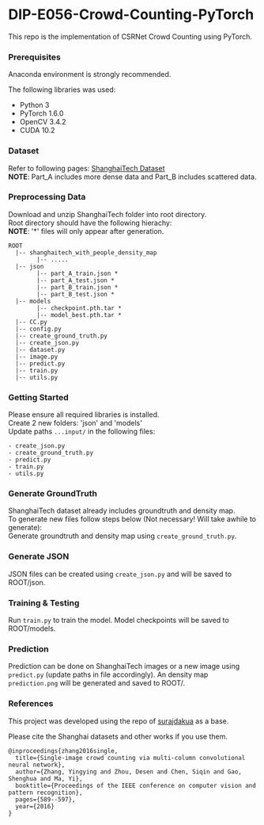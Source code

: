 # DIP-E056-Crowd-Counting-PyTorch

This repo is the implementation of CSRNet Crowd Counting using PyTorch.

### Prerequisites
Anaconda environment is strongly recommended.   

The following libraries was used:
- Python 3 
- PyTorch 1.6.0
- OpenCV 3.4.2
- CUDA 10.2

### Dataset
Refer to following pages:
[ShanghaiTech Dataset](https://www.kaggle.com/tthien/shanghaitech-with-people-density-map)  
**NOTE**: Part_A includes more dense data and Part_B includes scattered data.

### Preprocessing Data  
Download and unzip ShanghaiTech folder into root directory.   
Root directory should have the following hierachy:    
**NOTE**: '*' files will only appear after generation.   
```
ROOT
  |-- shanghaitech_with_people_density_map
        |-- .....
  |-- json
        |-- part_A_train.json *
        |-- part_A_test.json *
        |-- part_B_train.json *
        |-- part_B_test.json *
  |-- models
        |-- checkpoint.pth.tar *
        |-- model_best.pth.tar *
  |-- CC.py
  |-- config.py
  |-- create_ground_truth.py
  |-- create_json.py
  |-- dataset.py
  |-- image.py
  |-- predict.py
  |-- train.py
  |-- utils.py
```
### Getting Started
Please ensure all required libraries is installed.    
Create 2 new folders: 'json' and 'models'   
Update paths ```...input/``` in the following files:
```
- create_json.py
- create_ground_truth.py
- predict.py
- train.py
- utils.py
```

### Generate GroundTruth
ShanghaiTech dataset already includes groundtruth and density map.  
To generate new files follow steps below (Not necessary! Will take awhile to generate):   
Generate groundtruth and density map using ```create_ground_truth.py```.  

### Generate JSON
JSON files can be created using ```create_json.py``` and will be saved to ROOT/json.

### Training & Testing
Run ```train.py``` to train the model. Model checkpoints will be saved to ROOT/models.

### Prediction
Prediction can be done on ShanghaiTech images or a new image using ```predict.py``` (update paths in file accordingly). An density map ```prediction.png``` will be generated and saved to ROOT/.


### References
This project was developed using the repo of [surajdakua](https://github.com/surajdakua/Crowd-Counting-Using-Pytorch) as a base.  

Please cite the Shanghai datasets and other works if you use them.
```
@inproceedings{zhang2016single,
  title={Single-image crowd counting via multi-column convolutional neural network},
  author={Zhang, Yingying and Zhou, Desen and Chen, Siqin and Gao, Shenghua and Ma, Yi},
  booktitle={Proceedings of the IEEE conference on computer vision and pattern recognition},
  pages={589--597},
  year={2016}
}
```
